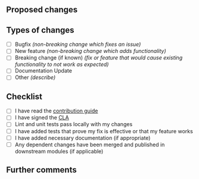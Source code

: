 ## Proposed changes

<!--
Summarize your changes here to communicate to the maintainers why we should accept this pull request. If this addresses an existing issue, please link to it here.
-->

## Types of changes

<!--
What types of changes does your code introduce to Appium?  Check all that apply.
-->

- [ ] Bugfix _(non-breaking change which fixes an issue)_
- [ ] New feature _(non-breaking change which adds functionality)_
- [ ] Breaking change (if known) _(fix or feature that would cause existing functionality to not work as expected)_
- [ ] Documentation Update
- [ ] Other _(describe)_

## Checklist

<!--
Check all that apply. You can also fill these out after creating the PR. If you're unsure about any of them, don't hesitate to ask. We're here to help! This is simply a reminder of what we are going to look for before merging your code.
-->

- [ ] I have read the [contribution guide](https://github.com/appium/appium/blob/master/CONTRIBUTING.md)
- [ ] I have signed the [CLA](https://cla.js.foundation/appium/appium)
- [ ] Lint and unit tests pass locally with my changes
- [ ] I have added tests that prove my fix is effective or that my feature works
- [ ] I have added necessary documentation (if appropriate)
- [ ] Any dependent changes have been merged and published in downstream modules (if applicable)

## Further comments

<!--
If this is a relatively large or complex change, kick off the discussion by explaining why you chose the solution you did and what alternatives you considered, etc.
-->
